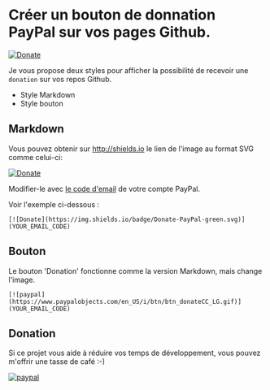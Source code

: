 # Créer un bouton de donnation PayPal sur vos pages Github.

[![Donate](https://img.shields.io/badge/Donate-PayPal-green.svg)](https://www.paypal.com/cgi-bin/webscr?cmd=_s-xclick&hosted_button_id=A8YE92K9QM7NA)

Je vous propose deux styles pour afficher la possibilité de recevoir une `donation` sur vos repos Github.

- Style Markdown
- Style bouton

## Markdown
Vous pouvez obtenir sur http://shields.io le lien de l'image au format SVG comme celui-ci:

[![Donate](https://img.shields.io/badge/Donate-PayPal-green.svg)](https://www.paypal.com/cgi-bin/webscr?cmd=_s-xclick&hosted_button_id=A8YE92K9QM7NA)

Modifier-le avec [le code d'email](https://developer.paypal.com/docs/paypal-payments-standard/integration-guide/donate-step-1/) de votre compte PayPal.

Voir l'exemple ci-dessous :
```
[![Donate](https://img.shields.io/badge/Donate-PayPal-green.svg)](YOUR_EMAIL_CODE)
```

## Bouton
Le bouton 'Donation' fonctionne comme la version Markdown, mais change l'image. 
```
[![paypal](https://www.paypalobjects.com/en_US/i/btn/btn_donateCC_LG.gif)](YOUR_EMAIL_CODE)
```

## Donation
Si ce projet vous aide à réduire vos temps de développement, vous pouvez m'offrir une tasse de café :-) 

[![paypal](https://www.paypalobjects.com/en_US/i/btn/btn_donateCC_LG.gif)](https://www.paypal.com/donate/?token=zOp2sDlE8dqTRKSn74QG3qi_fDFLXmxtuG1nNdGN-Tp1YC-U63ezuMNj7QQseIOuoweMAWxQxcIgDIbi&locale.x=US)
